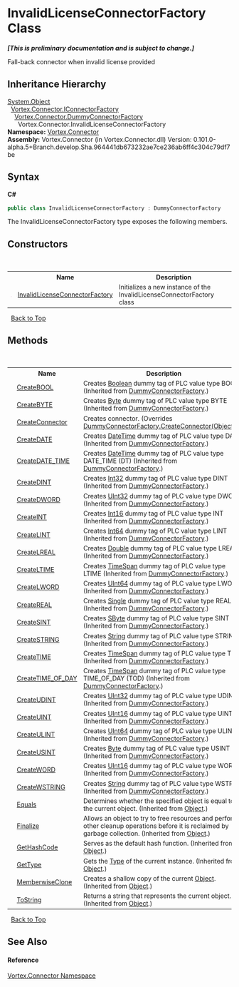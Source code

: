 # InvalidLicenseConnectorFactory Class
 _**\[This is preliminary documentation and is subject to change.\]**_

Fall-back connector when invalid license provided


## Inheritance Hierarchy
<a href="http://msdn2.microsoft.com/en-us/library/e5kfa45b" target="_blank">System.Object</a><br />&nbsp;&nbsp;<a href="T_Vortex_Connector_IConnectorFactory.md">Vortex.Connector.IConnectorFactory</a><br />&nbsp;&nbsp;&nbsp;&nbsp;<a href="T_Vortex_Connector_DummyConnectorFactory.md">Vortex.Connector.DummyConnectorFactory</a><br />&nbsp;&nbsp;&nbsp;&nbsp;&nbsp;&nbsp;Vortex.Connector.InvalidLicenseConnectorFactory<br />
**Namespace:**&nbsp;<a href="N_Vortex_Connector.md">Vortex.Connector</a><br />**Assembly:**&nbsp;Vortex.Connector (in Vortex.Connector.dll) Version: 0.101.0-alpha.5+Branch.develop.Sha.964441db673232ae7ce236ab6ff4c304c79df7be

## Syntax

**C#**<br />
``` C#
public class InvalidLicenseConnectorFactory : DummyConnectorFactory
```

The InvalidLicenseConnectorFactory type exposes the following members.


## Constructors
&nbsp;<table><tr><th></th><th>Name</th><th>Description</th></tr><tr><td>![Public method](media/pubmethod.gif "Public method")</td><td><a href="M_Vortex_Connector_InvalidLicenseConnectorFactory__ctor.md">InvalidLicenseConnectorFactory</a></td><td>
Initializes a new instance of the InvalidLicenseConnectorFactory class</td></tr></table>&nbsp;
<a href="#invalidlicenseconnectorfactory-class">Back to Top</a>

## Methods
&nbsp;<table><tr><th></th><th>Name</th><th>Description</th></tr><tr><td>![Public method](media/pubmethod.gif "Public method")</td><td><a href="M_Vortex_Connector_DummyConnectorFactory_CreateBOOL.md">CreateBOOL</a></td><td>
Creates <a href="http://msdn2.microsoft.com/en-us/library/a28wyd50" target="_blank">Boolean</a> dummy tag of PLC value type BOOL
 (Inherited from <a href="T_Vortex_Connector_DummyConnectorFactory.md">DummyConnectorFactory</a>.)</td></tr><tr><td>![Public method](media/pubmethod.gif "Public method")</td><td><a href="M_Vortex_Connector_DummyConnectorFactory_CreateBYTE.md">CreateBYTE</a></td><td>
Creates <a href="http://msdn2.microsoft.com/en-us/library/yyb1w04y" target="_blank">Byte</a> dummy tag of PLC value type BYTE
 (Inherited from <a href="T_Vortex_Connector_DummyConnectorFactory.md">DummyConnectorFactory</a>.)</td></tr><tr><td>![Public method](media/pubmethod.gif "Public method")</td><td><a href="M_Vortex_Connector_InvalidLicenseConnectorFactory_CreateConnector.md">CreateConnector</a></td><td>
Creates connector.
 (Overrides <a href="M_Vortex_Connector_DummyConnectorFactory_CreateConnector.md">DummyConnectorFactory.CreateConnector(Object[])</a>.)</td></tr><tr><td>![Public method](media/pubmethod.gif "Public method")</td><td><a href="M_Vortex_Connector_DummyConnectorFactory_CreateDATE.md">CreateDATE</a></td><td>
Creates <a href="http://msdn2.microsoft.com/en-us/library/03ybds8y" target="_blank">DateTime</a> dummy tag of PLC value type DATE
 (Inherited from <a href="T_Vortex_Connector_DummyConnectorFactory.md">DummyConnectorFactory</a>.)</td></tr><tr><td>![Public method](media/pubmethod.gif "Public method")</td><td><a href="M_Vortex_Connector_DummyConnectorFactory_CreateDATE_TIME.md">CreateDATE_TIME</a></td><td>
Creates <a href="http://msdn2.microsoft.com/en-us/library/03ybds8y" target="_blank">DateTime</a> dummy tag of PLC value type DATE_TIME (DT)
 (Inherited from <a href="T_Vortex_Connector_DummyConnectorFactory.md">DummyConnectorFactory</a>.)</td></tr><tr><td>![Public method](media/pubmethod.gif "Public method")</td><td><a href="M_Vortex_Connector_DummyConnectorFactory_CreateDINT.md">CreateDINT</a></td><td>
Creates <a href="http://msdn2.microsoft.com/en-us/library/td2s409d" target="_blank">Int32</a> dummy tag of PLC value type DINT
 (Inherited from <a href="T_Vortex_Connector_DummyConnectorFactory.md">DummyConnectorFactory</a>.)</td></tr><tr><td>![Public method](media/pubmethod.gif "Public method")</td><td><a href="M_Vortex_Connector_DummyConnectorFactory_CreateDWORD.md">CreateDWORD</a></td><td>
Creates <a href="http://msdn2.microsoft.com/en-us/library/ctys3981" target="_blank">UInt32</a> dummy tag of PLC value type DWORD
 (Inherited from <a href="T_Vortex_Connector_DummyConnectorFactory.md">DummyConnectorFactory</a>.)</td></tr><tr><td>![Public method](media/pubmethod.gif "Public method")</td><td><a href="M_Vortex_Connector_DummyConnectorFactory_CreateINT.md">CreateINT</a></td><td>
Creates <a href="http://msdn2.microsoft.com/en-us/library/e07e6fds" target="_blank">Int16</a> dummy tag of PLC value type INT
 (Inherited from <a href="T_Vortex_Connector_DummyConnectorFactory.md">DummyConnectorFactory</a>.)</td></tr><tr><td>![Public method](media/pubmethod.gif "Public method")</td><td><a href="M_Vortex_Connector_DummyConnectorFactory_CreateLINT.md">CreateLINT</a></td><td>
Creates <a href="http://msdn2.microsoft.com/en-us/library/6yy583ek" target="_blank">Int64</a> dummy tag of PLC value type LINT
 (Inherited from <a href="T_Vortex_Connector_DummyConnectorFactory.md">DummyConnectorFactory</a>.)</td></tr><tr><td>![Public method](media/pubmethod.gif "Public method")</td><td><a href="M_Vortex_Connector_DummyConnectorFactory_CreateLREAL.md">CreateLREAL</a></td><td>
Creates <a href="http://msdn2.microsoft.com/en-us/library/643eft0t" target="_blank">Double</a> dummy tag of PLC value type LREAL
 (Inherited from <a href="T_Vortex_Connector_DummyConnectorFactory.md">DummyConnectorFactory</a>.)</td></tr><tr><td>![Public method](media/pubmethod.gif "Public method")</td><td><a href="M_Vortex_Connector_DummyConnectorFactory_CreateLTIME.md">CreateLTIME</a></td><td>
Creates <a href="http://msdn2.microsoft.com/en-us/library/269ew577" target="_blank">TimeSpan</a> dummy tag of PLC value type LTIME
 (Inherited from <a href="T_Vortex_Connector_DummyConnectorFactory.md">DummyConnectorFactory</a>.)</td></tr><tr><td>![Public method](media/pubmethod.gif "Public method")</td><td><a href="M_Vortex_Connector_DummyConnectorFactory_CreateLWORD.md">CreateLWORD</a></td><td>
Creates <a href="http://msdn2.microsoft.com/en-us/library/06cf7918" target="_blank">UInt64</a> dummy tag of PLC value type LWORD
 (Inherited from <a href="T_Vortex_Connector_DummyConnectorFactory.md">DummyConnectorFactory</a>.)</td></tr><tr><td>![Public method](media/pubmethod.gif "Public method")</td><td><a href="M_Vortex_Connector_DummyConnectorFactory_CreateREAL.md">CreateREAL</a></td><td>
Creates <a href="http://msdn2.microsoft.com/en-us/library/3www918f" target="_blank">Single</a> dummy tag of PLC value type REAL
 (Inherited from <a href="T_Vortex_Connector_DummyConnectorFactory.md">DummyConnectorFactory</a>.)</td></tr><tr><td>![Public method](media/pubmethod.gif "Public method")</td><td><a href="M_Vortex_Connector_DummyConnectorFactory_CreateSINT.md">CreateSINT</a></td><td>
Creates <a href="http://msdn2.microsoft.com/en-us/library/f71b253d" target="_blank">SByte</a> dummy tag of PLC value type SINT
 (Inherited from <a href="T_Vortex_Connector_DummyConnectorFactory.md">DummyConnectorFactory</a>.)</td></tr><tr><td>![Public method](media/pubmethod.gif "Public method")</td><td><a href="M_Vortex_Connector_DummyConnectorFactory_CreateSTRING.md">CreateSTRING</a></td><td>
Creates <a href="http://msdn2.microsoft.com/en-us/library/s1wwdcbf" target="_blank">String</a> dummy tag of PLC value type STRING
 (Inherited from <a href="T_Vortex_Connector_DummyConnectorFactory.md">DummyConnectorFactory</a>.)</td></tr><tr><td>![Public method](media/pubmethod.gif "Public method")</td><td><a href="M_Vortex_Connector_DummyConnectorFactory_CreateTIME.md">CreateTIME</a></td><td>
Creates <a href="http://msdn2.microsoft.com/en-us/library/269ew577" target="_blank">TimeSpan</a> dummy tag of PLC value type TIME
 (Inherited from <a href="T_Vortex_Connector_DummyConnectorFactory.md">DummyConnectorFactory</a>.)</td></tr><tr><td>![Public method](media/pubmethod.gif "Public method")</td><td><a href="M_Vortex_Connector_DummyConnectorFactory_CreateTIME_OF_DAY.md">CreateTIME_OF_DAY</a></td><td>
Creates <a href="http://msdn2.microsoft.com/en-us/library/269ew577" target="_blank">TimeSpan</a> dummy tag of PLC value type TIME_OF_DAY (TOD)
 (Inherited from <a href="T_Vortex_Connector_DummyConnectorFactory.md">DummyConnectorFactory</a>.)</td></tr><tr><td>![Public method](media/pubmethod.gif "Public method")</td><td><a href="M_Vortex_Connector_DummyConnectorFactory_CreateUDINT.md">CreateUDINT</a></td><td>
Creates <a href="http://msdn2.microsoft.com/en-us/library/ctys3981" target="_blank">UInt32</a> dummy tag of PLC value type UDINT
 (Inherited from <a href="T_Vortex_Connector_DummyConnectorFactory.md">DummyConnectorFactory</a>.)</td></tr><tr><td>![Public method](media/pubmethod.gif "Public method")</td><td><a href="M_Vortex_Connector_DummyConnectorFactory_CreateUINT.md">CreateUINT</a></td><td>
Creates <a href="http://msdn2.microsoft.com/en-us/library/s6eyk10z" target="_blank">UInt16</a> dummy tag of PLC value type UINT
 (Inherited from <a href="T_Vortex_Connector_DummyConnectorFactory.md">DummyConnectorFactory</a>.)</td></tr><tr><td>![Public method](media/pubmethod.gif "Public method")</td><td><a href="M_Vortex_Connector_DummyConnectorFactory_CreateULINT.md">CreateULINT</a></td><td>
Creates <a href="http://msdn2.microsoft.com/en-us/library/06cf7918" target="_blank">UInt64</a> dummy tag of PLC value type ULINT
 (Inherited from <a href="T_Vortex_Connector_DummyConnectorFactory.md">DummyConnectorFactory</a>.)</td></tr><tr><td>![Public method](media/pubmethod.gif "Public method")</td><td><a href="M_Vortex_Connector_DummyConnectorFactory_CreateUSINT.md">CreateUSINT</a></td><td>
Creates <a href="http://msdn2.microsoft.com/en-us/library/yyb1w04y" target="_blank">Byte</a> dummy tag of PLC value type USINT
 (Inherited from <a href="T_Vortex_Connector_DummyConnectorFactory.md">DummyConnectorFactory</a>.)</td></tr><tr><td>![Public method](media/pubmethod.gif "Public method")</td><td><a href="M_Vortex_Connector_DummyConnectorFactory_CreateWORD.md">CreateWORD</a></td><td>
Creates <a href="http://msdn2.microsoft.com/en-us/library/s6eyk10z" target="_blank">UInt16</a> dummy tag of PLC value type WORD
 (Inherited from <a href="T_Vortex_Connector_DummyConnectorFactory.md">DummyConnectorFactory</a>.)</td></tr><tr><td>![Public method](media/pubmethod.gif "Public method")</td><td><a href="M_Vortex_Connector_DummyConnectorFactory_CreateWSTRING.md">CreateWSTRING</a></td><td>
Creates <a href="http://msdn2.microsoft.com/en-us/library/s1wwdcbf" target="_blank">String</a> dummy tag of PLC value type WSTRING
 (Inherited from <a href="T_Vortex_Connector_DummyConnectorFactory.md">DummyConnectorFactory</a>.)</td></tr><tr><td>![Public method](media/pubmethod.gif "Public method")</td><td><a href="http://msdn2.microsoft.com/en-us/library/bsc2ak47" target="_blank">Equals</a></td><td>
Determines whether the specified object is equal to the current object.
 (Inherited from <a href="http://msdn2.microsoft.com/en-us/library/e5kfa45b" target="_blank">Object</a>.)</td></tr><tr><td>![Protected method](media/protmethod.gif "Protected method")</td><td><a href="http://msdn2.microsoft.com/en-us/library/4k87zsw7" target="_blank">Finalize</a></td><td>
Allows an object to try to free resources and perform other cleanup operations before it is reclaimed by garbage collection.
 (Inherited from <a href="http://msdn2.microsoft.com/en-us/library/e5kfa45b" target="_blank">Object</a>.)</td></tr><tr><td>![Public method](media/pubmethod.gif "Public method")</td><td><a href="http://msdn2.microsoft.com/en-us/library/zdee4b3y" target="_blank">GetHashCode</a></td><td>
Serves as the default hash function.
 (Inherited from <a href="http://msdn2.microsoft.com/en-us/library/e5kfa45b" target="_blank">Object</a>.)</td></tr><tr><td>![Public method](media/pubmethod.gif "Public method")</td><td><a href="http://msdn2.microsoft.com/en-us/library/dfwy45w9" target="_blank">GetType</a></td><td>
Gets the <a href="http://msdn2.microsoft.com/en-us/library/42892f65" target="_blank">Type</a> of the current instance.
 (Inherited from <a href="http://msdn2.microsoft.com/en-us/library/e5kfa45b" target="_blank">Object</a>.)</td></tr><tr><td>![Protected method](media/protmethod.gif "Protected method")</td><td><a href="http://msdn2.microsoft.com/en-us/library/57ctke0a" target="_blank">MemberwiseClone</a></td><td>
Creates a shallow copy of the current <a href="http://msdn2.microsoft.com/en-us/library/e5kfa45b" target="_blank">Object</a>.
 (Inherited from <a href="http://msdn2.microsoft.com/en-us/library/e5kfa45b" target="_blank">Object</a>.)</td></tr><tr><td>![Public method](media/pubmethod.gif "Public method")</td><td><a href="http://msdn2.microsoft.com/en-us/library/7bxwbwt2" target="_blank">ToString</a></td><td>
Returns a string that represents the current object.
 (Inherited from <a href="http://msdn2.microsoft.com/en-us/library/e5kfa45b" target="_blank">Object</a>.)</td></tr></table>&nbsp;
<a href="#invalidlicenseconnectorfactory-class">Back to Top</a>

## See Also


#### Reference
<a href="N_Vortex_Connector.md">Vortex.Connector Namespace</a><br />